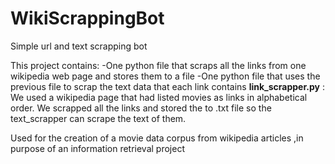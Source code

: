 # WikiScrappingBot
Simple url and text scrapping bot

This project contains: 
-One python file that scraps all the links from one wikipedia web page and stores them to a file
-One python file that uses the previous file to scrap the text data that each link contains
**link_scrapper.py** : We used a wikipedia page that had listed movies as links in alphabetical order. We scrapped all the links and stored the to .txt file so the text_scrapper can scrape the text of them. 

Used for the creation of a movie data corpus from wikipedia articles ,in purpose of an information retrieval project
